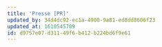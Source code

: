 ```yaml
---
title: 'Presse [PR]'
updated_by: 34d4dc92-ec1a-4900-9a81-ed8dd8606f23
updated_at: 1610545709
id: d9757e07-d311-49f6-b412-b224bd6f9e61
---
```

